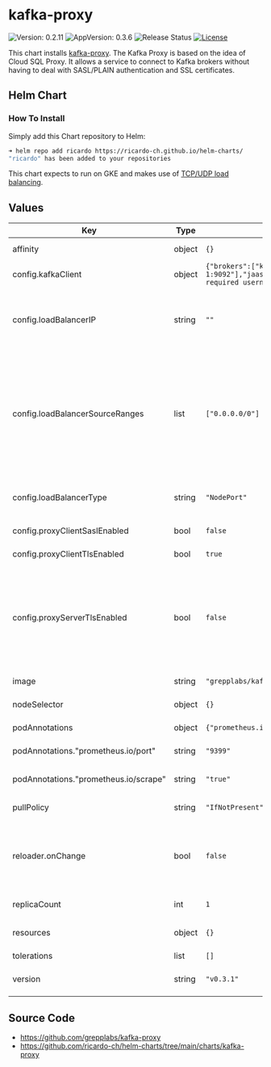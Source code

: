 # kafka-proxy

![Version: 0.2.11](https://img.shields.io/badge/Version-0.2.11-informational?style=flat-square) ![AppVersion: 0.3.6](https://img.shields.io/badge/AppVersion-0.3.6-informational?style=flat-square) ![Release Status](https://github.com/ricardo-ch/helm-charts/workflows/Release%20Charts/badge.svg) [![License](https://img.shields.io/github/license/ricardo-ch/helm-charts)](https://github.com/ricardo-ch/helm-charts/blob/main/LICENSE)

This chart installs [kafka-proxy](https://github.com/grepplabs/kafka-proxy). The Kafka Proxy is based on the idea of Cloud SQL Proxy. It allows a service to connect to Kafka brokers without having to deal with SASL/PLAIN authentication and SSL certificates.

## Helm Chart

### How To Install

Simply add this Chart repository to Helm:

```sh
➜ helm repo add ricardo https://ricardo-ch.github.io/helm-charts/
"ricardo" has been added to your repositories
```

This chart expects to run on GKE and makes use of [TCP/UDP load balancing](https://cloud.google.com/kubernetes-engine/docs/how-to/service-parameters).

## Values

| Key | Type | Default | Description |
|-----|------|---------|-------------|
| affinity | object | `{}` | Node affinity configuration |
| config.kafkaClient | object | `{"brokers":["kafka-0:9092","kafka-1:9092"],"jaas":"org.apache.kafka.common.security.plain.PlainLoginModule required username=\"username\" password=\"password\";"}` | Kafka client configuration |
| config.loadBalancerIP | string | `""` | Specifies an IP for the load balancers. If omitted, an ephemeral IP is assigned. |
| config.loadBalancerSourceRanges | list | `["0.0.0.0/0"]` | Configures optional firewall rules in GKE and in the VPC to only allow certain source ranges. If you omit this field, your Service accepts traffic from any IP address (0.0.0.0/0). |
| config.loadBalancerType | string | `"NodePort"` | Service Type, supported: LoadBalancer, NodePort |
| config.proxyClientSaslEnabled | bool | `false` | SASL enabled on the proxy client. |
| config.proxyClientTlsEnabled | bool | `true` | TLS enabled on the proxy client. |
| config.proxyServerTlsEnabled | bool | `false` | TLS enabled on the proxy server. Requires a certificate deployed in a secret called 'kafka-proxy-cert' containing the certificate and key. |
| image | string | `"grepplabs/kafka-proxy"` | Kafka-proxy Container Image |
| nodeSelector | object | `{}` | A node selector label |
| podAnnotations | object | `{"prometheus.io/port":"9399","prometheus.io/scrape":"true"}` | Set a pod annotations |
| podAnnotations."prometheus.io/port" | string | `"9399"` | Set a Prometheus scrape port |
| podAnnotations."prometheus.io/scrape" | string | `"true"` | Set a flag to mark pod for scrapping |
| pullPolicy | string | `"IfNotPresent"` | Kubernetes PullPolicy |
| reloader.onChange | bool | `false` | Add annotation on statefulset in order to perform a rolling upgrade on secret/configmap changes |
| replicaCount | int | `1` | Number of replicas |
| resources | object | `{}` | Set kubernetes specific resource limits |
| tolerations | list | `[]` | A toleration |
| version | string | `"v0.3.1"` | Kafka-proxy Container Image Version |

## Source Code

* <https://github.com/grepplabs/kafka-proxy>
* <https://github.com/ricardo-ch/helm-charts/tree/main/charts/kafka-proxy>
